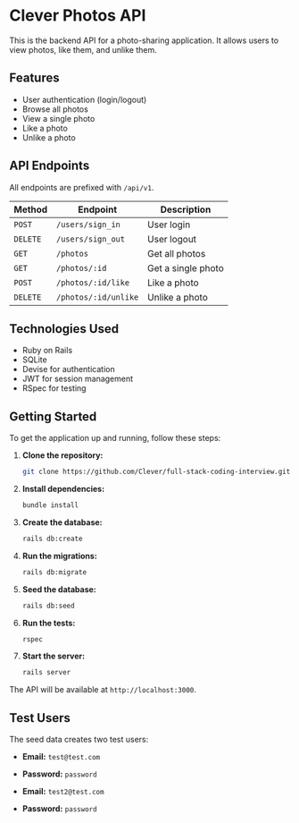 # Clever Photos API

This is the backend API for a photo-sharing application. It allows users to view photos, like them, and unlike them.

## Features

* User authentication (login/logout)
* Browse all photos
* View a single photo
* Like a photo
* Unlike a photo

## API Endpoints

All endpoints are prefixed with `/api/v1`.

| Method | Endpoint | Description |
|---|---|---|
| `POST` | `/users/sign_in` | User login |
| `DELETE` | `/users/sign_out` | User logout |
| `GET` | `/photos` | Get all photos |
| `GET` | `/photos/:id` | Get a single photo |
| `POST` | `/photos/:id/like` | Like a photo |
| `DELETE` | `/photos/:id/unlike` | Unlike a photo |

## Technologies Used

* Ruby on Rails
* SQLite
* Devise for authentication
* JWT for session management
* RSpec for testing

## Getting Started

To get the application up and running, follow these steps:

1. **Clone the repository:**
   ```bash
   git clone https://github.com/Clever/full-stack-coding-interview.git
   ```

2. **Install dependencies:**
   ```bash
   bundle install
   ```

3. **Create the database:**
   ```bash
   rails db:create
   ```

4. **Run the migrations:**
   ```bash
   rails db:migrate
   ```

5. **Seed the database:**
   ```bash
   rails db:seed
   ```

6. **Run the tests:**
   ```bash
   rspec
   ```

7. **Start the server:**
   ```bash
   rails server
   ```

The API will be available at `http://localhost:3000`.

## Test Users

The seed data creates two test users:

* **Email:** `test@test.com`
* **Password:** `password`

* **Email:** `test2@test.com`
* **Password:** `password`